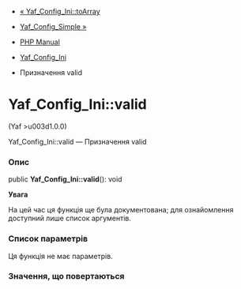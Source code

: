 - [« Yaf_Config_Ini::toArray](yaf-config-ini.toarray.md)
- [Yaf_Config_Simple »](class.yaf-config-simple.md)

- [PHP Manual](index.md)
- [Yaf_Config_Ini](class.yaf-config-ini.md)
- Призначення valid

# Yaf_Config_Ini::valid

(Yaf \>u003d1.0.0)

Yaf_Config_Ini::valid — Призначення valid

### Опис

public **Yaf_Config_Ini::valid**(): void

**Увага**

На цей час ця функція ще була документована; для
ознайомлення доступний лише список аргументів.

### Список параметрів

Ця функція не має параметрів.

### Значення, що повертаються
